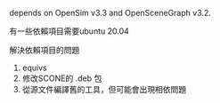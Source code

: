 depends on OpenSim v3.3 and OpenSceneGraph v3.2.

有一些依賴項目需要ubuntu 20.04

解決依賴項目的問題
1. equivs
2. 修改SCONE的 .deb 包
3. 從源文件編譯舊的工具，但可能會出現相依問題
